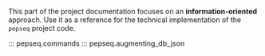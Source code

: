 This part of the project documentation focuses on
an **information-oriented** approach. Use it as a
reference for the technical implementation of the
`pepseq` project code.

::: pepseq.commands
::: pepseq.augmenting_db_json